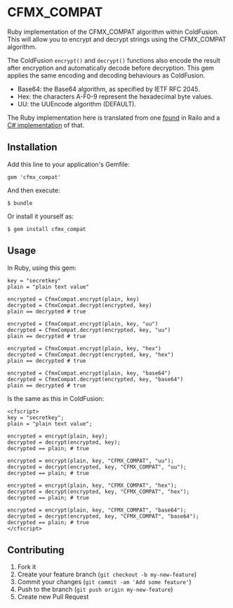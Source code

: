 # CFMX_COMPAT

Ruby implementation of the CFMX_COMPAT algorithm within ColdFusion. This will allow you to encrypt and decrypt strings using the CFMX_COMPAT algorithm.

The ColdFusion `encrypt()` and `decrypt()` functions also encode the result after encryption and automatically decode before decryption. This gem applies the same encoding and decoding behaviours as ColdFusion.

- Base64: the Base64 algorithm, as specified by IETF RFC 2045.
- Hex: the characters A-F0-9 represent the hexadecimal byte values.
- UU: the UUEncode algorithm (DEFAULT).

The Ruby implementation here is translated from one [found](https://github.com/getrailo/railo/blob/f0da69a7ad62fe760e40d9cd880bdecfd38a51d7/railo-java/railo-core/src/railo/runtime/crypt/CFMXCompat.java) in Railo and a [C# implementation](http://stackoverflow.com/a/4627069) of that.

## Installation

Add this line to your application's Gemfile:

    gem 'cfmx_compat'

And then execute:

    $ bundle

Or install it yourself as:

    $ gem install cfmx_compat

## Usage

In Ruby, using this gem:

```
key = "secretkey"
plain = "plain text value"

encrypted = CfmxCompat.encrypt(plain, key)
decrypted = CfmxCompat.decrypt(encrypted, key)
plain == decrypted # true

encrypted = CfmxCompat.encrypt(plain, key, "uu")
decrypted = CfmxCompat.decrypt(encrypted, key, "uu")
plain == decrypted # true

encrypted = CfmxCompat.encrypt(plain, key, "hex")
decrypted = CfmxCompat.decrypt(encrypted, key, "hex")
plain == decrypted # true

encrypted = CfmxCompat.encrypt(plain, key, "base64")
decrypted = CfmxCompat.decrypt(encrypted, key, "base64")
plain == decrypted # true
```

Is the same as this in ColdFusion:

```
<cfscript>
key = "secretkey";
plain = "plain text value";

encrypted = encrypt(plain, key);
decrypted = decrypt(encrypted, key);
decrypted == plain; # true

encrypted = encrypt(plain, key, "CFMX_COMPAT", "uu");
decrypted = decrypt(encrypted, key, "CFMX_COMPAT", "uu");
decrypted == plain; # true

encrypted = encrypt(plain, key, "CFMX_COMPAT", "hex");
decrypted = decrypt(encrypted, key, "CFMX_COMPAT", "hex");
decrypted == plain; # true

encrypted = encrypt(plain, key, "CFMX_COMPAT", "base64");
decrypted = decrypt(encrypted, key, "CFMX_COMPAT", "base64");
decrypted == plain; # true
</cfscript>
```

## Contributing

1. Fork it
2. Create your feature branch (`git checkout -b my-new-feature`)
3. Commit your changes (`git commit -am 'Add some feature'`)
4. Push to the branch (`git push origin my-new-feature`)
5. Create new Pull Request
